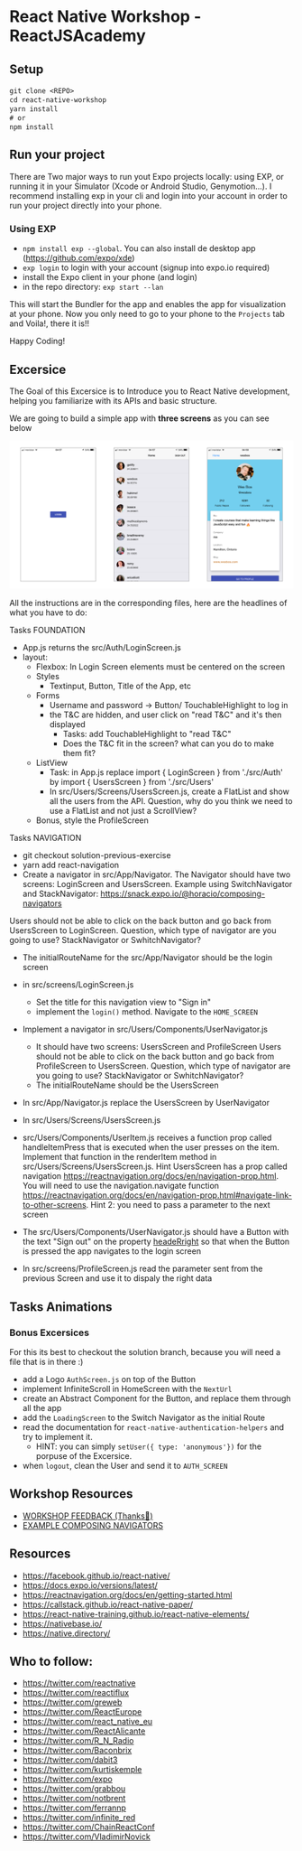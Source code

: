 # React Native Workshop - ReactJSAcademy

## Setup

```
git clone <REPO>
cd react-native-workshop
yarn install
# or
npm install
```

## Run your project

There are Two major ways to run yout Expo projects locally: using EXP, or running it in your Simulator (Xcode or Android Studio, Genymotion...). I recommend installing exp in your cli and login into your account in order to run your project directly into your phone.

### Using EXP

- `npm install exp --global`. You can also install de desktop app (https://github.com/expo/xde)
- `exp login` to login with your account (signup into expo.io required)
- install the Expo client in your phone (and login)
- in the repo directory: `exp start --lan`

This will start the Bundler for the app and enables the app for visualization at your phone. Now you only need to go to your phone to the `Projects` tab and Voila!, there it is!!

Happy Coding!

## Excersice

The Goal of this Excersice is to Introduce you to React Native development, helping you familiarize with its APIs and basic structure.

We are going to build a simple app with **three screens** as you can see below

![App Screens](./rn-workshop-intro.png)

All the instructions are in the corresponding files, here are the headlines of what you have to do:

Tasks FOUNDATION
- App.js returns the src/Auth/LoginScreen.js
- layout:
  - Flexbox: In Login Screen elements must be centered on the screen
  - Styles
    - Textinput, Button, Title of the App, etc
  - Forms
    - Username and password -> Button/ TouchableHighlight to log in
    - the T&C are hidden, and user click on "read T&C" and it's then displayed
        - Tasks: add TouchableHighlight to "read T&C"
        - Does the T&C fit in the screen? what can you do to make them fit?
  - ListView
    - Task: in App.js replace import { LoginScreen } from './src/Auth' by import { UsersScreen } from './src/Users'
    - In src/Users/Screens/UsersScreen.js, create a FlatList and show all the users from the API. Question, why do you think we need to use a FlatList and not just a ScrollView?
  - Bonus, style the ProfileScreen
 
Tasks NAVIGATION
- git checkout solution-previous-exercise
- yarn add react-navigation
- Create a navigator in src/App/Navigator. 
The Navigator should have two screens: LoginScreen and UsersScreen. Example using SwitchNavigator and StackNavigator: https://snack.expo.io/@horacio/composing-navigators 

Users should not be able to click on the back button and go back from UsersScreen to LoginScreen. Question, which type of navigator are you going to use? StackNavigator or SwhitchNavigator?

- The initialRouteName for the src/App/Navigator should be the login screen

- in src/screens/LoginScreen.js
  - Set the title for this navigation view to "Sign in"
  - implement the `login()` method. Navigate to the `HOME_SCREEN`

- Implement a navigator in src/Users/Components/UserNavigator.js
  - It should have two screens: UsersScreen and ProfileScreen
  Users should not be able to click on the back button and go back from ProfileScreen to UsersScreen. Question, which type of navigator are you going to use? StackNavigator or SwhitchNavigator?
  - The initialRouteName should be the UsersScreen

- In src/App/Navigator.js replace the UsersScreen by UserNavigator
- In src/Users/Screens/UsersScreen.js 
- src/Users/Components/UserItem.js receives a function prop called handleItemPress that is executed when the user presses on the item. Implement that function in the renderItem method in src/Users/Screens/UsersScreen.js. Hint UsersScreen has a prop called navigation https://reactnavigation.org/docs/en/navigation-prop.html. You will need to use the navigation.navigate function https://reactnavigation.org/docs/en/navigation-prop.html#navigate-link-to-other-screens.  Hint 2: you need to pass a parameter to the next screen
- The src/Users/Components/UserNavigator.js should have a Button with the text "Sign out" on the property [headeRright](https://reactnavigation.org/docs/en/stack-navigator.html#headerright) so that when the Button is pressed the app navigates to the login screen

-  In src/screens/ProfileScreen.js read the parameter sent from the previous Screen and use it to dispaly the right data

Tasks Animations
- 

### Bonus Excersices

For this its best to checkout the solution branch, because you will need a file that is in there :)

- add a Logo `AuthScreen.js` on top of the Button
- implement InfiniteScroll in HomeScreen with the `NextUrl`
- create an Abstract Component for the Button, and replace them through all the app
- add the `LoadingScreen` to the Switch Navigator as the initial Route
- read the documentation for `react-native-authentication-helpers` and try to implement it.
  - HINT: you can simply `setUser({ type: 'anonymous'})` for the porpuse of the Excersice.
- when `logout`, clean the User and send it to `AUTH_SCREEN`

## Workshop Resources

- [WORKSHOP FEEDBACK (Thanks🙏)](http://bit.ly/rnw-london)
- [EXAMPLE COMPOSING NAVIGATORS](https://snack.expo.io/@horacio/composing-navigators)

## Resources

- https://facebook.github.io/react-native/
- https://docs.expo.io/versions/latest/
- https://reactnavigation.org/docs/en/getting-started.html
- https://callstack.github.io/react-native-paper/
- https://react-native-training.github.io/react-native-elements/
- https://nativebase.io/
- https://native.directory/

## Who to follow:

- https://twitter.com/reactnative
- https://twitter.com/reactiflux
- https://twitter.com/greweb
- https://twitter.com/ReactEurope
- https://twitter.com/react_native_eu
- https://twitter.com/ReactAlicante
- https://twitter.com/R_N_Radio
- https://twitter.com/Baconbrix
- https://twitter.com/dabit3
- https://twitter.com/kurtiskemple
- https://twitter.com/expo
- https://twitter.com/grabbou
- https://twitter.com/notbrent
- https://twitter.com/ferrannp
- https://twitter.com/infinite_red
- https://twitter.com/ChainReactConf
- https://twitter.com/VladimirNovick
